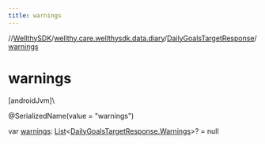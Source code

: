 ```yaml
---
title: warnings
---
```

//[WellthySDK](../../../index.html)/[wellthy.care.wellthysdk.data.diary](../index.html)/[DailyGoalsTargetResponse](index.html)/[warnings](warnings.html)



# warnings



[androidJvm]\




@SerializedName(value = "warnings")



var [warnings](warnings.html): [List](https://kotlinlang.org/api/latest/jvm/stdlib/kotlin.collections/-list/index.html)&lt;[DailyGoalsTargetResponse.Warnings](-warnings/index.html)&gt;? = null




